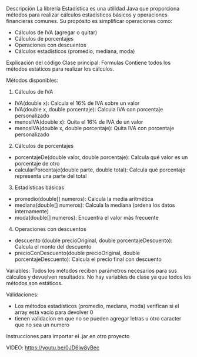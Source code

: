 Descripción
La librería Estadística es una utilidad Java que proporciona métodos para realizar cálculos estadísticos básicos y operaciones financieras comunes. Su propósito es simplificar operaciones como:
-	Cálculos de IVA (agregar o quitar)
-	Cálculos de porcentajes
-	Operaciones con descuentos
-	Cálculos estadísticos (promedio, mediana, moda)

Explicación del código
Clase principal: Formulas
Contiene todos los métodos estáticos para realizar los cálculos.

Métodos disponibles:

1.	Cálculos de IVA
-	IVA(double x): Calcula el 16% de IVA sobre un valor
-	IVA(double x, double porcentaje): Calcula IVA con porcentaje personalizado
-	menosIVA(double x): Quita el 16% de IVA de un valor
-	menosIVA(double x, double porcentaje): Quita IVA con porcentaje personalizado

2.	Cálculos de porcentajes
-	porcentajeDe(double valor, double porcentaje): Calcula qué valor es un porcentaje de otro
-	calcularPorcentaje(double parte, double total): Calcula qué porcentaje representa una parte del total

3.	Estadísticas básicas
-	promedio(double[] numeros): Calcula la media aritmética
-	mediana(double[] numeros): Calcula la mediana (ordena los datos internamente)
-	moda(double[] numeros): Encuentra el valor más frecuente



4.	Operaciones con descuentos
-	descuento (double precioOriginal, double porcentajeDescuento): Calcula el monto del descuento
-	precioConDescuento(double precioOriginal, double porcentajeDescuento): Calcula el precio final con descuento

Variables:
Todos los métodos reciben parámetros necesarios para sus cálculos y devuelven resultados. No hay variables de clase ya que todos los métodos son estáticos.

 Validaciones:
-	Los métodos estadísticos (promedio, mediana, moda) verifican si el array está vacío para devolver 0
-	tienen validacion en que no se pueden agregar letras u otro caracter que no sea un numero

Instrucciones para importar el .jar en otro proyecto

 VIDEO: 
 https://youtu.be/0JD6jw8yBec




